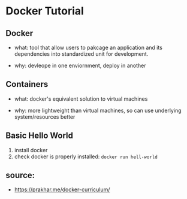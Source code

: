 # Docker Tutorial

## Docker

* what: tool that allow users to pakcage an application and its dependencies into standardized unit for development. 

* why: devleope in one enviornment, deploy in another

## Containers

* what: docker's equivalent solution to virtual machines

* why: more lightweight than virtual machines, so can use underlying system/resources better

## Basic Hello World

1. install docker
2. check docker is properly installed:
	`docker run hell-world`






## source: 
* https://prakhar.me/docker-curriculum/


